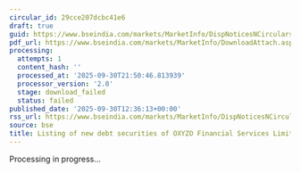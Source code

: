 ```yaml
---
circular_id: 29cce207dcbc41e6
draft: true
guid: https://www.bseindia.com/markets/MarketInfo/DispNoticesNCirculars.aspx?Noticeid={B054E226-5AF1-4E06-B4F0-E9AC0D779801}&noticeno=20250930-54&dt=09/30/2025&icount=54&totcount=114&flag=0
pdf_url: https://www.bseindia.com/markets/MarketInfo/DownloadAttach.aspx?id=20250930-54&attachedId=
processing:
  attempts: 1
  content_hash: ''
  processed_at: '2025-09-30T21:50:46.813939'
  processor_version: '2.0'
  stage: download_failed
  status: failed
published_date: '2025-09-30T12:36:13+00:00'
rss_url: https://www.bseindia.com/markets/MarketInfo/DispNoticesNCirculars.aspx?Noticeid={B054E226-5AF1-4E06-B4F0-E9AC0D779801}&noticeno=20250930-54&dt=09/30/2025&icount=54&totcount=114&flag=0
source: bse
title: Listing of new debt securities of OXYZO Financial Services Limited
---
```


Processing in progress...